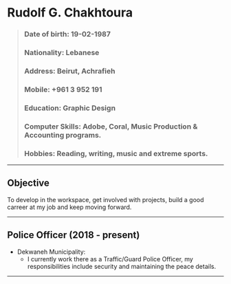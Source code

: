 # __Rudolf G. Chakhtoura__

>### Date of birth: 19-02-1987
>### Nationality: Lebanese
>### Address: Beirut, Achrafieh
>### Mobile: +961 3 952 191
>### Education: Graphic Design
>### Computer Skills: Adobe, Coral, Music Production & Accounting programs.
>### Hobbies: Reading, writing, music and extreme sports.

___
## Objective
To develop in the workspace, get involved with projects, build a good carreer at my job and keep moving forward.
___
## Police Officer (2018 - present)
* Dekwaneh Municipality:
    * I currently work there as a Traffic/Guard Police Officer, my responsibilities include security and maintaining the peace details.
___
